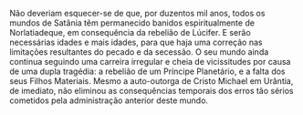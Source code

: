 ﻿Não deveriam esquecer-se de que, por duzentos mil anos, todos os mundos de Satânia têm permanecido banidos espiritualmente de Norlatiadeque, em consequência da rebelião de Lúcifer. E serão necessárias idades e mais idades, para que haja uma correção nas limitações resultantes do pecado e da secessão. O seu mundo ainda continua seguindo uma carreira irregular e cheia de vicissitudes por causa de uma dupla tragédia: a rebelião de um Príncipe Planetário, e a falta dos seus Filhos Materiais. Mesmo a auto-outorga de Cristo Michael em Urântia, de imediato, não eliminou as consequências temporais dos erros tão sérios cometidos pela administração anterior deste mundo.